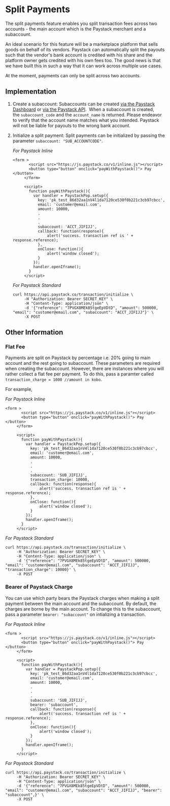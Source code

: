 # Split Payments

The split payments feature enables you split transaction fees across two accounts - the main account which is the Paystack merchant and a subaccount.

An ideal scenario for this feature will be a marketplace platform that sells goods on behalf of its vendors. Paystack can automatically split the payouts such that the vendor's bank account is credited with his share and the platform owner gets credited with his own fees too. The good news is that we have built this in such a way that it can work across multiple use cases.

At the moment, payments can only be split across two accounts.

## Implementation

1. Create a subaccount: Subaccounts can be created [via the Paystack Dashboard](https://dashboard.paystack.com/#/subaccounts) or [via the Paystack API](https://developers.paystack.co/v1.0/reference#create-subaccount).  When a subaccount is created, the `subaccount_code` and the `account_name` is returned. Please endeavor to verify that the account name matches what you intended. Paystack will not be liable for payouts to the wrong bank account.

2. Initialize a split payment: Split payments can be initialized by passing the parameter `subaccount: "SUB_ACCOUNTCODE"`.

   _For Paystack Inline_

   ```
   <form >
          <script src="https://js.paystack.co/v1/inline.js"></script>
          <button type="button" onclick="payWithPaystack()"> Pay </button> 
        </form>
         
        <script>
          function payWithPaystack(){
            var handler = PaystackPop.setup({
              key: 'pk_test_86d32aa1nV4l1da7120ce530f0b221c3cb97cbcc',
              email: 'customer@email.com',
              amount: 10000,
              .
              .
              .
              subaccount: 'ACCT_JIFIJJ',
              callback: function(response){
                  alert('success. transaction ref is ' + response.reference);
              },
              onClose: function(){
                  alert('window closed');
              }
            });
            handler.openIframe();
          }
        </script>
   ```

   _For Paystack Standard_

   ```
   curl https://api.paystack.co/transaction/initialize \
        -H "Authorization: Bearer SECRET_KEY" \
        -H "Content-Type: application/json" \
        -d '{"reference": "7PVGX8MEk85tgeEpVDtD", "amount": 500000, "email": "customer@email.com", "subaccount": "ACCT_JIFIJJ"}' \
        -X POST
   ```

## Other Information

### Flat Fee	

Payments are split on Paystack by percentage i.e. 20% going to main account and the rest going to subaccount. These parameters are required when creating the subaccount. However, there are instances where you will rather collect a flat fee per payment. To do this, pass a paramter called `transaction_charge = 1000 //amount in kobo`.

For example,

_For Paystack Inline_

```
<form >
       <script src="https://js.paystack.co/v1/inline.js"></script>
       <button type="button" onclick="payWithPaystack()"> Pay </button> 
     </form>
      
     <script>
       function payWithPaystack(){
         var handler = PaystackPop.setup({
           key: 'pk_test_86d32aa1nV4l1da7120ce530f0b221c3cb97cbcc',
           email: 'customer@email.com',
           amount: 10000,
           .
           .
           .
           subaccount: 'SUB_JIFIJJ',
           transaction_charge: 10000,
           callback: function(response){
               alert('success. transaction ref is ' + response.reference);
           },
           onClose: function(){
               alert('window closed');
           }
         });
         handler.openIframe();
       }
     </script>
```

_For Paystack Standard_

```
curl https://api.paystack.co/transaction/initialize \
     -H "Authorization: Bearer SECRET_KEY" \
     -H "Content-Type: application/json" \
     -d '{"reference": "7PVGX8MEk85tgeEpVDtD", "amount": 500000, "email": "customer@email.com", "subaccount": "ACCT_JIFIJJ", "transaction_charge": 10000}' \
     -X POST
```

### Bearer of Paystack Charge

You can use which party bears the Paystack charges when making a split payment between the main account and the subaccount. By default, the charges are borne by the main account. To change this to the subaccount, pass a parameter `bearer: "subaccount"` on intializing a transaction.

_For Paystack Inline_

```
<form >
       <script src="https://js.paystack.co/v1/inline.js"></script>
       <button type="button" onclick="payWithPaystack()"> Pay </button> 
     </form>
      
     <script>
       function payWithPaystack(){
         var handler = PaystackPop.setup({
           key: 'pk_test_86d32aa1nV4l1da7120ce530f0b221c3cb97cbcc',
           email: 'customer@email.com',
           amount: 10000,
           .
           .
           .
           subaccount: 'SUB_JIFIJJ',
           bearer: 'subaccount',
           callback: function(response){
               alert('success. transaction ref is ' + response.reference);
           },
           onClose: function(){
               alert('window closed');
           }
         });
         handler.openIframe();
       }
     </script>
```

_For Paystack Standard_

```
curl https://api.paystack.co/transaction/initialize \
     -H "Authorization: Bearer SECRET_KEY" \
     -H "Content-Type: application/json" \
     -d '{"reference": "7PVGX8MEk85tgeEpVDtD", "amount": 500000, "email": "customer@email.com", "subaccount": "ACCT_JIFIJJ", "bearer": "subaccount",}' \
     -X POST
```

